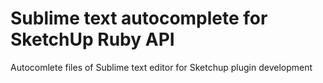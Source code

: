 Sublime text autocomplete for SketchUp Ruby API
================================================

Autocomlete files of Sublime text editor for Sketchup plugin development
